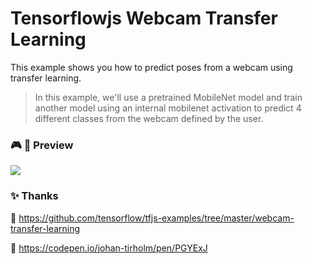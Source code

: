# Tensorflowjs Webcam Transfer Learning
This example shows you how to predict poses from a webcam using transfer learning.

> In this example, we'll use a pretrained MobileNet model and train another model using an internal mobilenet activation to predict 4 different classes from the webcam defined by the user.

### 🎮 📓 Preview
<img src="https://raw.githubusercontent.com/mburakerman/tensorflowjs-webcam-transfer-learning/master/preview.gif?token=AEGNZBSUZ2LJHMLXKHN6NCK7LTER4">

### ✨ Thanks 
🚀 https://github.com/tensorflow/tfjs-examples/tree/master/webcam-transfer-learning

🚀 https://codepen.io/johan-tirholm/pen/PGYExJ
